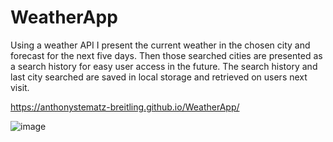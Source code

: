 # WeatherApp
Using a weather API I present the current weather in the chosen city and forecast for the next five days.
Then those searched cities are presented as a search history for easy user access in the future. 
The search history and last city searched are saved in local storage and retrieved on users next visit. 

https://anthonystematz-breitling.github.io/WeatherApp/

![image](https://user-images.githubusercontent.com/64037800/87882120-9abb6700-c9c3-11ea-9675-16c88f59a5c7.png)


